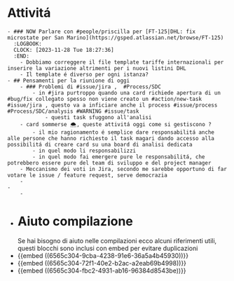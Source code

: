 # Attivitá
	- ### NOW Parlare con #people/priscilla per [FT-125|DHL: fix microstate per San Marino](https://gsped.atlassian.net/browse/FT-125)
	  :LOGBOOK:
	  CLOCK: [2023-11-28 Tue 18:27:36]
	  :END:
		- Dobbiamo correggere il file template tariffe internazionali per inserire la variazione altrimenti per i nuovi listini DHL
		- Il template é diverso per ogni istanza?
	- ## Pensamenti per la riunione di oggi
		- ### Problemi di #issue/jira ,  #Process/SDC
			- in #jira purtroppo quando una card richiede apertura di un #bug/fix collegato spesso non viene creato un #action/new-task #issue/jira , questo va a inficiare anche il process #issue/process #Process/SDC/analysis #WARNING #issue/task
				- questi task sfuggono all'analisi
		- card sommerse 🌨️, queste attivitá oggi come si gestiscono ?
			- il mio ragionamento é semplice dare responsabilitá anche alle persone che hanno richiesto il task magari dando accesso alla possibilitá di creare card su una board di analisi dedicata
			- in quel modo li responsabilizzi
			- in quel modo fai emergere pure le responsabilitá, che potrebbero essere pure del team di sviluppo e del project manager
		- Meccanismo dei voti in Jira, secondo me sarebbe opportuno di far votare le issue / feature request, serve democrazia
		-
	-
		-
- # Aiuto compilazione
  Se hai bisogno di aiuto nelle compilazioni ecco alcuni riferimenti utili, questi blocchi sono inclusi con embed per evitare duplicazioni
- {{embed ((6565c304-9cba-4238-91e6-36a5a4b45930))}}
- {{embed ((6565c304-72f1-40e2-b2ac-a2eab69b4998))}}
- {{embed ((6565c304-fbc2-4931-ab16-96384d8543be))}}